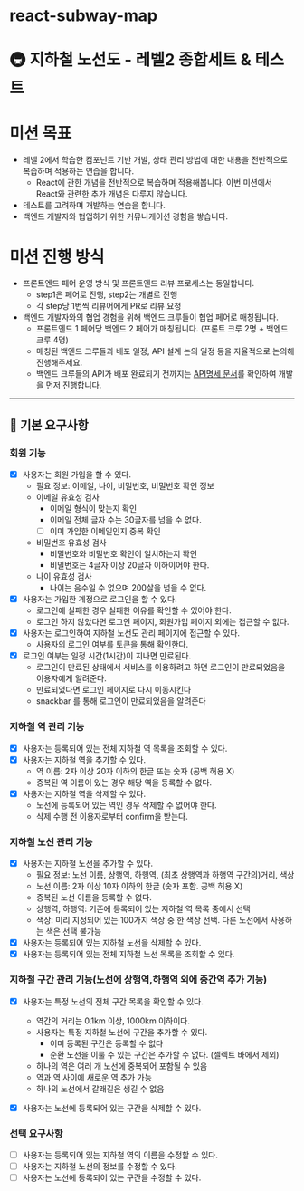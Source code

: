 # react-subway-map
    
# 🚇 지하철 노선도 - 레벨2 종합세트 & 테스트

# 미션 목표

- 레벨 2에서 학습한 컴포넌트 기반 개발, 상태 관리 방법에 대한 내용을 전반적으로 복습하며 적용하는 연습을 합니다.
    - React에 관한 개념을 전반적으로 복습하며 적용해봅니다. 
    이번 미션에서 React와 관련한 추가 개념은 다루지 않습니다.
- 테스트를 고려하며 개발하는 연습을 합니다.
- 백엔드 개발자와 협업하기 위한 커뮤니케이션 경험을 쌓습니다.

# 미션 진행 방식

- 프론트엔드 페어 운영 방식 및 프론트엔드 리뷰 프로세스는 동일합니다.
    - step1은 페어로 진행, step2는 개별로 진행
    - 각 step당 1번씩 리뷰어에게 PR로 리뷰 요청 
- 백엔드 개발자와의 협업 경험을 위해 백엔드 크루들이 협업 페어로 매칭됩니다.    
    - 프론트엔드 1 페어당 백엔드 2 페어가 매칭됩니다. (프론트 크루 2명 + 백엔드 크루 4명)    
    - 매칭된 백엔드 크루들과 배포 일정, API 설계 논의 일정 등을 자율적으로 논의해 진행해주세요.    
    - 백엔드 크루들의 API가 배포 완료되기 전까지는 [API명세 문서](https://woowacourse.github.io/atdd-subway-fare/)를 확인하여 개발을 먼저 진행합니다.    

--- 

## 🌱 기본 요구사항

### 회원 기능

- [x] 사용자는 회원 가입을 할 수 있다.
  - 필요 정보: 이메일, 나이, 비밀번호, 비밀번호 확인 정보
  - 이메일 유효성 검사
    - 이메일 형식이 맞는지 확인
    - 이메일 전체 글자 수는 30글자를 넘을 수 없다.
    - [ ] 이미 가입한 이메일인지 중복 확인
  - 비밀번호 유효성 검사
    - 비밀번호와 비밀번호 확인이 일치하는지 확인
    - 비밀번호는 4글자 이상 20글자 이하이어야 한다.
  - 나이 유효성 검사
    - 나이는 음수일 수 없으며 200살을 넘을 수 없다.
- [x] 사용자는 가입한 계정으로 로그인을 할 수 있다.
  - 로그인에 실패한 경우 실패한 이유를 확인할 수 있어야 한다.
  - 로그인 하지 않았다면 로그인 페이지, 회원가입 페이지 외에는 접근할 수 없다.
- [x] 사용자는 로그인하여 지하철 노선도 관리 페이지에 접근할 수 있다.
  - 사용자의 로그인 여부를 토큰을 통해 확인한다.
- [x] 로그인 여부는 일정 시간(1시간)이 지나면 만료된다.
  - 로그인이 만료된 상태에서 서비스를 이용하려고 하면 로그인이 만료되었음을 이용자에게 알려준다.
  - 만료되었다면 로그인 페이지로 다시 이동시킨다
  - snackbar 를 통해 로그인이 만료되었음을 알려준다

### 지하철 역 관리 기능

- [x] 사용자는 등록되어 있는 전체 지하철 역 목록을 조회할 수 있다.
- [x] 사용자는 지하철 역을 추가할 수 있다.
  - 역 이름: 2자 이상 20자 이하의 한글 또는 숫자 (공백 허용 X)
  - 중복된 역 이름이 있는 경우 해당 역을 등록할 수 없다.
- [x] 사용자는 지하철 역을 삭제할 수 있다.
  - 노선에 등록되어 있는 역인 경우 삭제할 수 없어야 한다.
  - 삭제 수행 전 이용자로부터 confirm을 받는다.

### 지하철 노선 관리 기능

- [x] 사용자는 지하철 노선을 추가할 수 있다.
  - 필요 정보: 노선 이름, 상행역, 하행역, (최초 상행역과 하행역 구간의)거리, 색상
  - 노선 이름: 2자 이상 10자 이하의 한글 (숫자 포함. 공백 허용 X)
  - 중복된 노선 이름을 등록할 수 없다.
  - 상행역, 하행역: 기존에 등록되어 있는 지하철 역 목록 중에서 선택
  - 색상: 미리 지정되어 있는 100가지 색상 중 한 색상 선택. 다른 노선에서 사용하는 색은 선택 불가능
- [x] 사용자는 등록되어 있는 지하철 노선을 삭제할 수 있다.
- [x] 사용자는 등록되어 있는 전체 지하철 노선 목록을 조회할 수 있다.

### 지하철 구간 관리 기능(노선에 상행역,하행역 외에 중간역 추가 기능)

- [x] 사용자는 특정 노선의 전체 구간 목록을 확인할 수 있다.

  - 역간의 거리는 0.1km 이상, 1000km 이하이다.
  - 사용자는 특정 지하철 노선에 구간을 추가할 수 있다.
    - 이미 등록된 구간은 등록할 수 없다
    - 순환 노선을 이룰 수 있는 구간은 추가할 수 없다. (셀렉트 바에서 제외)
  - 하나의 역은 여러 개 노선에 중복되어 포함될 수 있음
  - 역과 역 사이에 새로운 역 추가 가능
  - 하나의 노선에서 갈래길은 생길 수 없음

- [x] 사용자는 노선에 등록되어 있는 구간을 삭제할 수 있다.

### 선택 요구사항

- [ ] 사용자는 등록되어 있는 지하철 역의 이름을 수정할 수 있다.
- [ ] 사용자는 지하철 노선의 정보를 수정할 수 있다.
- [ ] 사용자는 노선에 등록되어 있는 구간을 수정할 수 있다.
